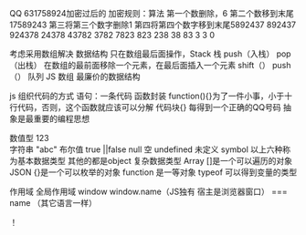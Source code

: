 QQ 631758924加密过后的
加密规则：算法
第一个数删除，6
第二个数移到末尾17589243
第三将第三个数字删除1
第四将第四个数字移到末尾5892437
892437
924378
24378
43782
3782
7823
823
238
38
83
3
3
0

考虑采用数组解决 数据结构
只在数组最后面操作，Stack 栈 push（入栈） pop（出栈）
在数组的最前面移除一个元素，在最后面插入一个元素
shift（）  push（） 队列
JS 数组 最廉价的数据结构 

js 组织代码的方式
语句：一条代码
函数封装  function(){}为了一件小事，小于十行代码，否则，这个函数就应该可以分解
代码块{}  每得到一个正确的QQ号码
抽象是最重要的编程思想

数值型 123  
字符串 "abc"
布尔值 true ||false
null 空
undefined 未定义
symbol
以上六种称为基本数据类型
其他的都是object 复杂数据类型
Array []是一个可以遍历的对象
JSON {}是一个可以枚举的对象
function 是一等对象
typeof 可以得到变量的类型

作用域 
全局作用域  window
window.name（JS独有 宿主是浏览器窗口） === name （其它语言一样）



！